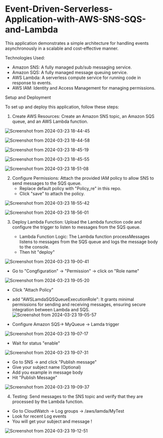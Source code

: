 # Event-Driven-Serverless-Application-with-AWS-SNS-SQS-and-Lambda

This application demonstrates a simple architecture for handling events asynchronously in a scalable and cost-effective manner.

Technologies Used:
 - Amazon SNS: A fully managed pub/sub messaging service.
 - Amazon SQS: A fully managed message queuing service.
 - AWS Lambda: A serverless compute service for running code in response to events.
 - AWS IAM: Identity and Access Management for managing permissions.

Setup and Deployment

To set up and deploy this application, follow these steps:

1. Create AWS Resources: Create an Amazon SNS topic, an Amazon SQS queue, and an AWS Lambda function.
    
![Screenshot from 2024-03-23 18-44-45](https://github.com/TarangJ/Event-Driven-Serverless-Application-with-AWS-SNS-SQS-and-Lambda/assets/65700353/2322310f-e2ec-41c8-a7aa-f0915b9d373c)
    
![Screenshot from 2024-03-23 18-44-58](https://github.com/TarangJ/Event-Driven-Serverless-Application-with-AWS-SNS-SQS-and-Lambda/assets/65700353/2ebcd3e9-76e7-4fda-9043-68c913e5a551)

![Screenshot from 2024-03-23 18-45-19](https://github.com/TarangJ/Event-Driven-Serverless-Application-with-AWS-SNS-SQS-and-Lambda/assets/65700353/8bc85c75-1ae9-400a-86e5-7d6d22217c41)

![Screenshot from 2024-03-23 18-45-55](https://github.com/TarangJ/Event-Driven-Serverless-Application-with-AWS-SNS-SQS-and-Lambda/assets/65700353/1d23970e-15af-4af1-a390-63b3ebd70555)

![Screenshot from 2024-03-23 18-51-08](https://github.com/TarangJ/Event-Driven-Serverless-Application-with-AWS-SNS-SQS-and-Lambda/assets/65700353/14530b05-f98d-4ab3-bdb8-e4d4ae887e25)

2. Configure Permissions: Attach the provided IAM policy to allow SNS to send messages to the SQS queue.
   - Replace default policy with "Policy_re" in this repo.
   - Click "save" to attach the policy.

![Screenshot from 2024-03-23 18-55-42](https://github.com/TarangJ/Event-Driven-Serverless-Application-with-AWS-SNS-SQS-and-Lambda/assets/65700353/f1d9bc0a-d697-4b25-8cd2-ac87d9879ee8)

![Screenshot from 2024-03-23 18-56-01](https://github.com/TarangJ/Event-Driven-Serverless-Application-with-AWS-SNS-SQS-and-Lambda/assets/65700353/317f3d95-4f5e-4da7-a2fc-a484742d114e)

3. Deploy Lambda Function: Upload the Lambda function code and configure the trigger to listen to messages from the SQS queue.
   
   - Lambda Function Logic: The Lambda function processMessages listens to messages from the SQS queue and logs the message body to the console.
   - Then hit "deploy"

![Screenshot from 2024-03-23 19-00-41](https://github.com/TarangJ/Event-Driven-Serverless-Application-with-AWS-SNS-SQS-and-Lambda/assets/65700353/aa224896-fac9-4913-b333-92a8364b0ab2)

  - Go to "Congfiguration" -> "Permission" -> click on "Role name"
  
![Screenshot from 2024-03-23 19-05-20](https://github.com/TarangJ/Event-Driven-Serverless-Application-with-AWS-SNS-SQS-and-Lambda/assets/65700353/3e3c7787-2977-4245-8c73-5fe64286ff2e)

  -  Click "Attach Policy"
  -  add "AWSLamdaSQSQueueExecutionRole": It grants minimal permissions for sending and receiving messages, ensuring secure integration between Lambda and SQS.
![Screenshot from 2024-03-23 19-05-57](https://github.com/TarangJ/Event-Driven-Serverless-Application-with-AWS-SNS-SQS-and-Lambda/assets/65700353/6878fb99-7089-4603-815d-fcd761943450)

  - Configure Amazon SQS-> MyQueue -> Lamda trigger
    
![Screenshot from 2024-03-23 19-07-17](https://github.com/TarangJ/Event-Driven-Serverless-Application-with-AWS-SNS-SQS-and-Lambda/assets/65700353/444ebdf0-01cb-4c6b-b4a3-04d8979795c1)

  - Wait for status "enable"

![Screenshot from 2024-03-23 19-07-31](https://github.com/TarangJ/Event-Driven-Serverless-Application-with-AWS-SNS-SQS-and-Lambda/assets/65700353/070805c6-0d93-465e-bfba-6306cd0c7eed)

  - Go to SNS -> and click "Publish message"
  - Give your subject name (Optional)
  - Add you example in message body
  - Hit "Publish Message"

![Screenshot from 2024-03-23 19-09-37](https://github.com/TarangJ/Event-Driven-Serverless-Application-with-AWS-SNS-SQS-and-Lambda/assets/65700353/1e0268bb-0b35-40d3-ac59-51db09efae48)

4. Testing: Send messages to the SNS topic and verify that they are processed by the Lambda function.

  - Go to CloudWatch -> Log groups -> /aws/lamda/MyTest
  - Look for recent Log events
  - You will get your subject and message !
    
![Screenshot from 2024-03-23 19-12-51](https://github.com/TarangJ/Event-Driven-Serverless-Application-with-AWS-SNS-SQS-and-Lambda/assets/65700353/a5472ee4-038b-4071-b482-1d79224803ac)

    
   
